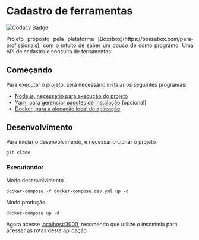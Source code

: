 # Cadastro de ferramentas

[![Codacy Badge](https://api.codacy.com/project/badge/Grade/79ab9d06865346539cc75d0ddf02b047)](https://app.codacy.com/manual/Pedroh1510/Cadastro-Ferramentas?utm_source=github.com&utm_medium=referral&utm_content=Pedroh1510/Cadastro-Ferramentas&utm_campaign=Badge_Grade_Dashboard)

<p align="justify">Projeto proposto pela plataforma [Bossbox](https://bossabox.com/para-profissionais), com o intuito de saber um pouco de como programo. Uma API de cadastro e consulta de ferramentas</p>

## Começando
Para executar o projeto, será necessário instalar os seguintes programas:
- [Node.js, necessario para execução do projeto](https://nodejs.org/en/)
- [Yarn, para gerenciar pacotes de instalação](https://classic.yarnpkg.com/pt-BR/docs/install/#windows-stable) (opcional)
- [Docker, para a alocação local da aplicação](https://www.docker.com/products/docker-desktop)

## Desenvolvimento
Para iniciar o desenvolvimento, é necessario clonar o projeto
```
git clone
```
### Executando:
Modo desenvolvimento
```
docker-compose -f docker-compose.dev.yml up -d
```
Modo produção
```
docker-compose up -d
```

Agora acesse [localhost:3000](localhost:3000), recomendo que utilize o insominia para acessar as rotas desta aplicação

